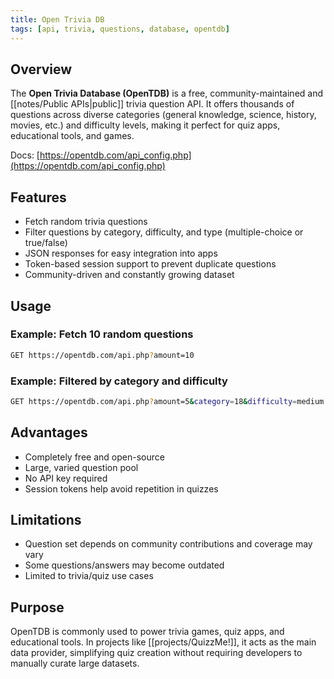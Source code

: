 ```yaml
---
title: Open Trivia DB
tags: [api, trivia, questions, database, opentdb]
---
```

## Overview
The **Open Trivia Database (OpenTDB)** is a free, community-maintained and [[notes/Public APIs|public]] trivia question API. It offers thousands of questions across diverse categories (general knowledge, science, history, movies, etc.) and difficulty levels, making it perfect for quiz apps, educational tools, and games.  

Docs: [https://opentdb.com/api_config.php](https://opentdb.com/api_config.php)  

## Features
- Fetch random trivia questions  
- Filter questions by category, difficulty, and type (multiple-choice or true/false)  
- JSON responses for easy integration into apps  
- Token-based session support to prevent duplicate questions  
- Community-driven and constantly growing dataset  

## Usage
### Example: Fetch 10 random questions
```bash
GET https://opentdb.com/api.php?amount=10
```
### Example: Filtered by category and difficulty
```bash
GET https://opentdb.com/api.php?amount=5&category=18&difficulty=medium
```

## Advantages
* Completely free and open-source
* Large, varied question pool
* No API key required
* Session tokens help avoid repetition in quizzes

## Limitations
* Question set depends on community contributions and coverage may vary
* Some questions/answers may become outdated
* Limited to trivia/quiz use cases

## Purpose
OpenTDB is commonly used to power trivia games, quiz apps, and educational tools. In projects like [[projects/QuizzMe!]], it acts as the main data provider, simplifying quiz creation without requiring developers to manually curate large datasets.